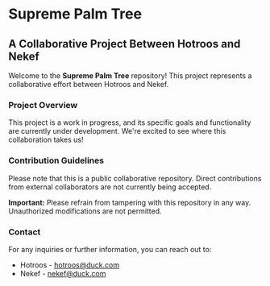 # Supreme Palm Tree

## A Collaborative Project Between Hotroos and Nekef

Welcome to the **Supreme Palm Tree** repository! This project represents a collaborative effort between Hotroos and Nekef. 

### Project Overview

This project is a work in progress, and its specific goals and functionality are currently under development. We're excited to see where this collaboration takes us!

### Contribution Guidelines

Please note that this is a public collaborative repository. Direct contributions from external collaborators are not currently being accepted. 

**Important:** Please refrain from tampering with this repository in any way. Unauthorized modifications are not permitted.

### Contact

For any inquiries or further information, you can reach out to:

-   Hotroos - hotroos@duck.com
-   Nekef - nekef@duck.com
